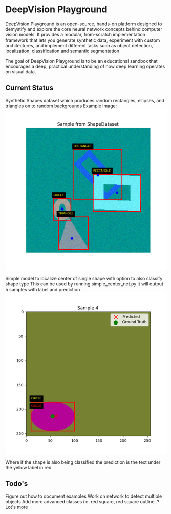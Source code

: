 # DeepVision Playground

DeepVision Playground is an open-source, hands-on platform designed to demystify and explore the core neural network
concepts behind computer vision models. It provides a modular, from-scratch implementation framework that lets you
generate synthetic data, experiment with custom architectures, and implement different tasks such as object detection,
localization, classification and semantic segmentation

The goal of DeepVision Playground is to be an educational sandbox that encourages a deep,
practical understanding of how deep learning operates on visual data.

## Current Status
Synthetic Shapes dataset which produces random rectangles, ellipses, and triangles on to random backgrounds
Example Image:
![example_synthetic_shapes_image.png](docs/example_synthetic_shapes_image.png)

Simple model to localize center of single shape with option to also classify shape type
This can be used by running simple_center_net.py it will output 5 samples with label and prediction
![example_train_single_center.png](docs/example_train_single_center.png)

Where if the shape is also being classified the prediction is the text under the yellow label in red

## Todo's
Figure out how to document examples
Work on network to detect multiple objects
Add more advanced classes i.e. red square, red square outline, ?
Lot's more